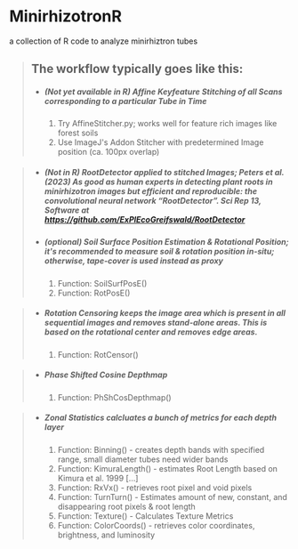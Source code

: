 # MinirhizotronR
a collection of R code to analyze minirhiztron tubes

> ## The workflow typically goes like this:
> *  ##### (Not yet available in R) Affine Keyfeature Stitching of all Scans corresponding to a particular Tube in Time
>     1)  Try AffineStitcher.py; works well for feature rich images like forest soils
>     2)  Use ImageJ's Addon Stitcher with predetermined Image position (ca. 100px overlap)

> *  ##### (Not in R) RootDetector applied to stitched Images;  Peters et al. (2023) As good as human experts in detecting plant roots in minirhizotron images but efficient and reproducible: the convolutional neural network “RootDetector”. *Sci Rep* **13**, Software at https://github.com/ExPlEcoGreifswald/RootDetector
> *  ##### (optional) Soil Surface Position Estimation & Rotational Position; it's recommended to measure soil & rotation position *in-situ*; otherwise, tape-cover is used instead as proxy 
>     1) Function: SoilSurfPosE()
>     2) Function: RotPosE()

> *  ##### Rotation Censoring keeps the image area which is present in all sequential images and removes stand-alone areas. This is based on the rotational center and removes edge areas.
>     1) Function: RotCensor()

> *  ##### Phase Shifted Cosine Depthmap
>     1) Function: PhShCosDepthmap()

>  * ##### Zonal Statistics calcluates a bunch of metrics for each depth layer
>     1) Function: Binning() - creates depth bands with specified range, small diameter tubes need wider bands 
>     2) Function: KimuraLength() - estimates Root Length based on Kimura et al. 1999 [...]
>     3) Function: RxVx() - retrieves root pixel and void pixels
>     4) Function: TurnTurn() - Estimates amount of new, constant, and disappearing root pixels & root length
>     5) Function: Texture() - Calculates Texture Metrics
>     6) Function: ColorCoords() - retrieves color coordinates, brightness, and luminosity
>       




